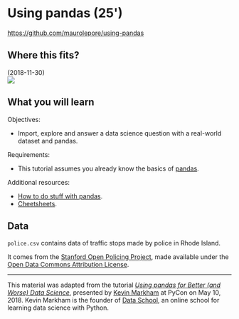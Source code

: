 # Using pandas (25')

https://github.com/maurolepore/using-pandas

## Where this fits?

(2018-11-30)  
![](https://i.imgur.com/AyyZf3T.png)

## What you will learn

Objectives: 

* Import, explore and answer a data science question with a real-world dataset and pandas.

Requirements:

* This tutorial assumes you already know the basics of [pandas](http://pandas.pydata.org/pandas-docs/stable/).

Additional resources:

* [How to do stuff with pandas](http://nbviewer.jupyter.org/github/justmarkham/pandas-videos/blob/master/pandas.ipynb).
* [Cheetsheets](https://www.dataquest.io/blog/topics/cheat-sheets/).

## Data

`police.csv` contains data of traffic stops made by police in Rhode Island. 

It comes from the [Stanford Open Policing Project](https://openpolicing.stanford.edu/), made available under the [Open Data Commons Attribution License](https://opendatacommons.org/licenses/by/summary/).

----

This material was adapted from the tutorial [_Using pandas for Better (and Worse) Data Science_](https://github.com/justmarkham/pycon-2018-tutorial), presented by [Kevin Markham](http://www.dataschool.io/about/) at PyCon on May 10, 2018. Kevin Markham is the founder of [Data School](http://www.dataschool.io/), an online school for learning data science with Python.
